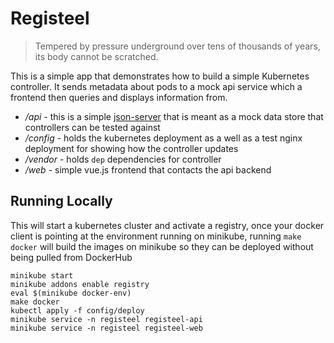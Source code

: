 # Registeel

> Tempered by pressure underground over tens of thousands of years, its body cannot be scratched.

This is a simple app that demonstrates how to build a simple Kubernetes controller. It sends metadata about pods to a mock api service which a frontend then queries and displays information from. 

- */api* - this is a simple [json-server](https://github.com/typicode/json-server) that is meant as a mock data store that controllers can be tested against
- */config* - holds the kubernetes deployment as a well as a test nginx deployment for showing how the controller updates 
- */vendor* - holds `dep` dependencies for controller
- */web* - simple vue.js frontend that contacts the api backend 

## Running Locally

This will start a kubernetes cluster and activate a registry, once your docker client is pointing at the environment running on minikube, running `make docker` will build the images on minikube so they can be deployed without being pulled from DockerHub

```
minikube start
minikube addons enable registry
eval $(minikube docker-env)
make docker
kubectl apply -f config/deploy
minikube service -n registeel registeel-api
minikube service -n registeel registeel-web
```
